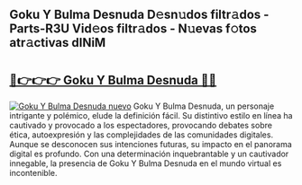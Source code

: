 ## Goku Y Bulma Desnuda D𝚎sn𝚞dos filtr𝚊dos - Parts-R3U Vid𝚎os filtr𝚊dos - N𝚞evas f𝚘tos atr𝚊ctivas dINiM

# <h2><a href="http://mb1kog.tromn.icu/?c=Goku+Y+Bulma+Desnuda">🔗👉👉👉 Goku Y Bulma Desnuda 🔗🔗</a></h2>

[![Goku Y Bulma Desnuda nuevo](https://i.imgur.com/pEAQMta.gif)](http://mb1kog.tromn.icu/?c=Goku+Y+Bulma+Desnuda)
Goku Y Bulma Desnuda, un personaje intrigante y polémico, elude la definición fácil. Su distintivo estilo en línea ha cautivado y provocado a los espectadores, provocando debates sobre ética, autoexpresión y las complejidades de las comunidades digitales. Aunque se desconocen sus intenciones futuras, su impacto en el panorama digital es profundo. Con una determinación inquebrantable y un cautivador innegable, la presencia de Goku Y Bulma Desnuda en el mundo virtual es incontenible.
